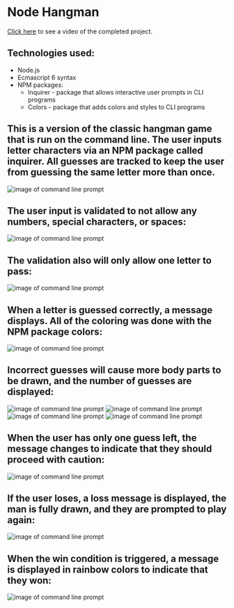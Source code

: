 # Node Hangman

[Click here](https://soapbox.wistia.com/videos/gR8fCSaib8) to see a video of the completed project.

## Technologies used:
* Node.js
* Ecmascript 6 syntax
* NPM packages:
	* Inquirer - package that allows interactive user prompts in CLI programs
	* Colors - package that adds colors and styles to CLI programs




## This is a version of the classic hangman game that is run on the command line.  The user inputs letter characters via an NPM package called inquirer.  All guesses are tracked to keep the user from guessing the same letter more than once.
![image of command line prompt](https://github.com/m081779/Node-Hangman/blob/master/images/img1.png)





## The user input is validated to not allow any numbers, special characters, or spaces:
![image of command line prompt](https://github.com/m081779/Node-Hangman/blob/master/images/img2.png)





## The validation also will only allow one letter to pass:
![image of command line prompt](https://github.com/m081779/Node-Hangman/blob/master/images/img3.png)





## When a letter is guessed correctly, a message displays.  All of the coloring was done with the NPM package colors:
![image of command line prompt](https://github.com/m081779/Node-Hangman/blob/master/images/img4.png)



## Incorrect guesses will cause more body parts to be drawn, and the number of guesses are displayed:
![image of command line prompt](https://github.com/m081779/Node-Hangman/blob/master/images/img5.png)
![image of command line prompt](https://github.com/m081779/Node-Hangman/blob/master/images/img6.png)
![image of command line prompt](https://github.com/m081779/Node-Hangman/blob/master/images/img7.png)
![image of command line prompt](https://github.com/m081779/Node-Hangman/blob/master/images/img8.png)





## When the user has only one guess left, the message changes to indicate that they should proceed with caution:
![image of command line prompt](https://github.com/m081779/Node-Hangman/blob/master/images/img9.png)





## If the user loses, a loss message is displayed, the man is fully drawn, and they are prompted to play again:
![image of command line prompt](https://github.com/m081779/Node-Hangman/blob/master/images/img10.png)





## When the win condition is triggered, a message is displayed in rainbow colors to indicate that they won:
![image of command line prompt](https://github.com/m081779/Node-Hangman/blob/master/images/img11.png)